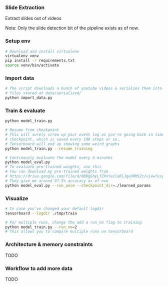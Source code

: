 ### Slide Extraction

Extract slides out of videos

Note: Only the slide detection bit of the pipeline exists as of now.

### Setup env

```sh
# Download and install virtualenv
virtualenv venv
pip install -r requirements.txt
source venv/bin/activate
```

### Import data

```sh
# The script downloads a bunch of youtube videos & serialzes them into bin
# files stored at data/serialized/
python import_data.py
```

### Train & evaluate

```sh
python model_train.py

# Resume from checkpoint
# This will surely screw up your event log as you're going back in time to the
# checkpoint, which is saved every 100 steps or so.
# Tensorboard will end up showing some weird graphs
python model_train.py --resume_training
```
```sh
# Continously evaluate the model every 5 minutes
python model_eval.py
# To evaluate pre-trained weights, use this
# You can download my pre-trained weights from
# https://drive.google.com/file/d/0B8gGhyLfZXnYazlaRlJqeURMS2c/view?usp=sharing
# They give me around 97.5% accuracy as of now
python model_eval.py --run_once --checkpoint_dir=./learned_params
```

### Visualize
```sh
# In case you've changed your default logdir
tensorboard --logdir ./tmp/train

# For multiple runs, change the add a run_no flag to training
python model_train.py --run_no=2
# This allows you to compare multiple runs on tensorboard
```

### Architecture & memory constraints

TODO


### Workflow to add more data

TODO
